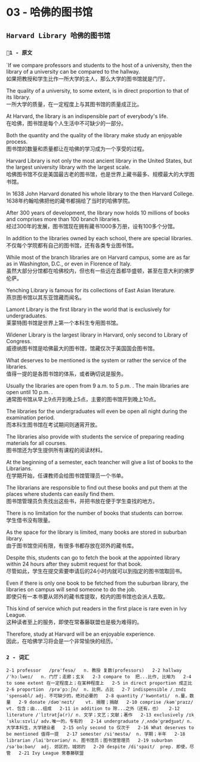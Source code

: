 # 03 - 哈佛的图书馆

## `Harvard Library 哈佛的图书馆`

### `1 - 原文`

`If we compare professors and students to the host of a university, then the library of a university can be compared to the hallway.  
如果把教授和学生比作一所大学的主人，那么大学的图书馆就是门厅。  
  
The quality of a university, to some extent, is in direct proportion to that of its library.  
一所大学的质量，在一定程度上与其图书馆的质量成正比。  
  
At Harvard, the library is an indispensible part of everybody's life.  
在哈佛，图书馆是每个人生活中不可缺少的一部分。  
  
Both the quantity and the quality of the library make study an enjoyable process.  
图书馆的数量和质量都让在哈佛的学习成为一个享受的过程。  
  
Harvard Library is not only the most ancient library in the United States, but the largest university library with the largest scale.  
哈佛图书馆不仅是美国最古老的图书馆，也是世界上藏书最多、规模最大的大学图书馆。  
  
In 1638 John Harvard donated his whole library to the then Harvard College.  
1638年约翰哈佛把他的藏书都捐给了当时的哈佛学院。  
  
After 300 years of development, the library now holds 10 millions of books and comprises more than 100 branch libraries.  
经过300年的发展，图书馆现在拥有藏书1000多万册，设有100多个分馆。  
  
In addition to the libraries owned by each school, there are special libraries.  
不仅每个学院都有自己的图书馆，还有各类专业图书馆。  
  
While most of the branch libraries are on Harvard campus, some are as far as in Washington, D.C., or even in Florence of Italy.  
虽然大部分分馆都在哈佛校内，但也有一些远在首都华盛顿，甚至在意大利的佛罗伦萨。  
  
Yenching Library is famous for its collections of East Asian literature.  
燕京图书馆以其东亚馆藏而闻名。  
  
Lamont Library is the first library in the world that is exclusively for undergraduates.  
莱蒙特图书馆是世界上第一个本科生专用图书馆。  
  
Widener Library is the largest library in Harvard, only second to Library of Congress.  
威德纳图书馆是哈佛最大的图书馆，馆藏仅次于美国国会图书馆。  
  
What deserves to be mentioned is the system or rather the service of the libraries.  
值得一提的是各图书馆的体系，或者确切说是服务。  
  
Usually the libraries are open from 9 a.m. to 5 p.m. . The main libraries are open until 10 p.m. .  
通常图书馆从早上9点开到晚上5点，主要的图书馆开到晚上10点。  
  
The libraries for the undergraduates will even be open all night during the examination period.  
而本科生图书馆在考试期间则通宵开放。  
  
The libraries also provide with students the service of preparing reading materials for all courses.  
图书馆还为学生提供所有课程的阅读材料。  
  
At the beginning of a semester, each teancher will give a list of books to the Librarians.  
在学期开始，任课教师会给图书馆管理员一个书单。  
  
The librarians are responsible to find out these books and put them at the places where students can easily find them.  
图书馆管理员负责找出这些书，并把书放在便于学生查找的地方。  
  
There is no limitation for the number of books that students can borrow.  
学生借书没有限量。  
  
As the space for the library is limited, many books are stored in suburban library.  
由于图书馆空间有限，有很多书都存放在郊外的藏书库。  
  
Despite this, students can go to fetch the book at the appointed library within 24 hours after they submit request for that book.  
尽管如此，学生在提交索要申请后的24小时内就可以到指定的图书馆取回书。  
  
Even if there is only one book to be fetched from the suburban library, the libraries on campus will send someone to do the job.  
即使只有一本书要从郊外的藏书库提取，校内的图书馆也会派人去取。  
  
This kind of service which put readers in the first place is rare even in Ivy League.  
这种读者至上的服务，即使在常春藤联盟也是极为难得的。  
  
Therefore, study at Harvard will be an enjoyable experience.  
因此，在哈佛学习将会是一个非常愉快的经历。`

### `2 - 词汇`

`2-1 professor   /prə'fesə/   n. 教授 复数(professors)  
2-2 hallway     /ˈhɔːlweɪ/   n. 门厅；走廊；玄关  
2-3 compare to  把...比作, 比喻为  
2-4 to some extent 在一定程度上；在某种程度上  
2-5 in direct proportion 成正比  
2-6 proportion  /prəˈpɔːʃn/  n. 比例，占比  
2-7 indispensible /ˌɪndɪˈspensəbl/ adj. 不可缺少的，绝对必要的  
2-8 quantity /ˈkwɒntəti/  n.量，数量  
2-9 donate /dəʊˈneɪt/    vt. 捐赠；捐献  
2-10 comprise /kəmˈpraɪz/ vt. 包含；由...组成  
2-11 in addition to 除...之外（还有，也）  
2-12 literature /ˈlɪtrətʃə(r)/ n. 文学；文艺；文献；著作  
2-13 exclusively /ɪkˈskluːsɪvli/ adv.唯一的，专有的  
2-14 undergraduate /ˌʌndəˈɡrædʒuət/ n.大学本科生，大学肄业者  
2-15 only second to 仅次于  
2-16 What deserves to be mentioned 值得一提  
2-17 semester /si'mestə/  n. 学期；半年  
2-18 librarian /lai'brεəriən/ n. 图书馆员；图书馆管理员  
2-19 suburban  /sə'bə:bən/  adj. 郊区的，城郊的  
2-20 despite /di'spait/  prep. 即使，尽管  
2-21 Ivy League 常春藤联盟`

